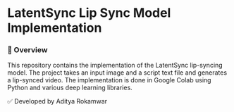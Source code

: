 # LatentSync Lip Sync Model Implementation

### 📌 Overview

This repository contains the implementation of the LatentSync lip-syncing model. The project takes an input image and a script text file and generates a lip-synced video. The implementation is done in Google Colab using Python and various deep learning libraries.

✅ Developed by Aditya Rokamwar
